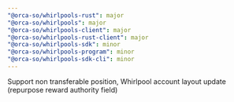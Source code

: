 ```yaml
---
"@orca-so/whirlpools-rust": major
"@orca-so/whirlpools": major
"@orca-so/whirlpools-client": major
"@orca-so/whirlpools-rust-client": major
"@orca-so/whirlpools-sdk": minor
"@orca-so/whirlpools-program": minor
"@orca-so/whirlpools-sdk-cli": minor
---
```


Support non transferable position, Whirlpool account layout update (repurpose reward authority field)
